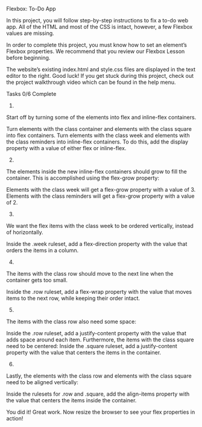Flexbox: To-Do App

In this project, you will follow step-by-step instructions to fix a to-do web app. All of the HTML and most of the CSS is intact, however, a few Flexbox values are missing.

In order to complete this project, you must know how to set an element’s Flexbox properties.
We recommend that you review our Flexbox Lesson before beginning.

The website’s existing index.html and style.css files are displayed in the text editor to the right. Good luck!
If you get stuck during this project, check out the project walkthrough video which can be found in the help menu.

Tasks
0/6 Complete

1.
Start off by turning some of the elements into flex and inline-flex containers.

Turn elements with the class container and elements with the class square into flex containers.
Turn elements with the class week and elements with the class reminders into inline-flex containers.
To do this, add the display property with a value of either flex or inline-flex.


2.
The elements inside the new inline-flex containers should grow to fill the container. This is accomplished using the flex-grow property:

Elements with the class week will get a flex-grow property with a value of 3.
Elements with the class reminders will get a flex-grow property with a value of 2.


3.
We want the flex items with the class week to be ordered vertically, instead of horizontally.

Inside the .week ruleset, add a flex-direction property with the value that orders the items in a column.


4.
The items with the class row should move to the next line when the container gets too small.

Inside the .row ruleset, add a flex-wrap property with the value that moves items to the next row, while keeping their order intact.


5.
The items with the class row also need some space:

Inside the .row ruleset, add a justify-content property with the value that adds space around each item.
Furthermore, the items with the class square need to be centered:
Inside the .square ruleset, add a justify-content property with the value that centers the items in the container.


6.
Lastly, the elements with the class row and elements with the class square need to be aligned vertically:

Inside the rulesets for .row and .square, add the align-items property with the value that centers the items inside the container.

You did it! Great work. Now resize the browser to see your flex properties in action!

